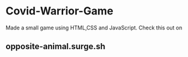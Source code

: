 # Covid-Warrior-Game
Made a small game using HTML,CSS and JavaScript.
Check this out on
## opposite-animal.surge.sh
